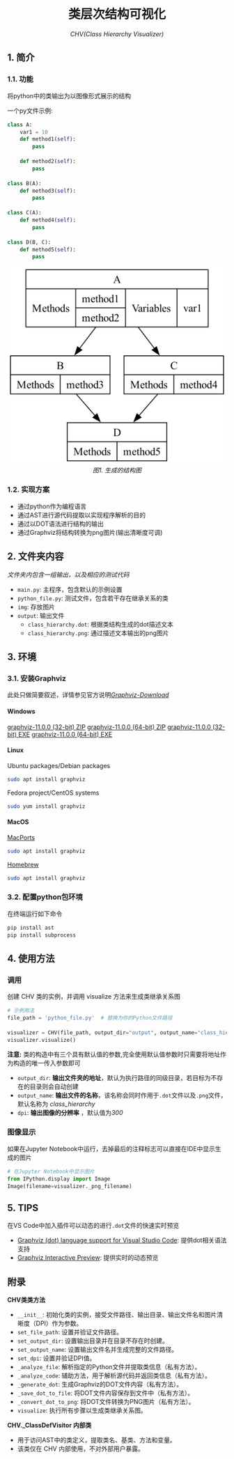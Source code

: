 <center>

# 类层次结构可视化
*CHV(Class Hierarchy Visualizer)*
</center>

## 1. 简介
### 1.1. 功能
将python中的类输出为以图像形式展示的结构<br>

一个py文件示例:<br>
```python
class A:
    var1 = 10
    def method1(self):
        pass

    def method2(self):
        pass

class B(A):
    def method3(self):
        pass

class C(A):
    def method4(self):
        pass

class D(B, C):
    def method5(self):
        pass
```
<center>

![结构图](img/out.png)
*图1. 生成的结构图*<br>
</center>

### 1.2. 实现方案
* 通过python作为编程语言
* 通过AST进行源代码提取以实现程序解析的目的
* 通过以DOT语法进行结构的输出
* 通过Graphviz将结构转换为png图片(输出清晰度可调)

## 2. 文件夹内容
*文件夹内包含一组输出，以及相应的测试代码*<br>
* `main.py`: 主程序，包含默认的示例设置
* `python_file.py`: 测试文件，包含若干存在继承关系的类
* `img`: 存放图片
* `output`: 输出文件
    * `class_hierarchy.dot`: 根据类结构生成的dot描述文本
    * `class_hierarchy.png`: 通过描述文本输出的png图片

## 3. 环境
### 3.1. 安装Graphviz
此处只做简要叙述，详情参见官方说明<i>[Graphviz-Download](https://www.graphviz.org/download/)</i><br>

#### Windows
[graphviz-11.0.0 (32-bit) ZIP](https://gitlab.com/api/v4/projects/4207231/packages/generic/graphviz-releases/11.0.0/windows_10_msbuild_Release_graphviz-11.0.0-win32.zip)
[graphviz-11.0.0 (64-bit) ZIP](https://gitlab.com/api/v4/projects/4207231/packages/generic/graphviz-releases/11.0.0/windows_10_cmake_Release_Graphviz-11.0.0-win64.zip)
[graphviz-11.0.0 (32-bit) EXE](https://gitlab.com/api/v4/projects/4207231/packages/generic/graphviz-releases/11.0.0/windows_10_cmake_Release_graphviz-install-11.0.0-win32.exe)
[graphviz-11.0.0 (64-bit) EXE](https://gitlab.com/api/v4/projects/4207231/packages/generic/graphviz-releases/11.0.0/windows_10_cmake_Release_graphviz-install-11.0.0-win64.exe)

#### Linux
Ubuntu packages/Debian packages<br>
```bash
sudo apt install graphviz
```
Fedora project/CentOS systems<br>
```bash
sudo yum install graphviz
```
#### MacOS
[MacPorts](https://www.macports.org/)<br>
```bash
sudo apt install graphviz
```
[Homebrew](https://brew.sh/)<br>
```bash
sudo apt install graphviz
```

### 3.2. 配置python包环境
在终端运行如下命令<br>
```bash
pip install ast
pip install subprocess
```
## 4. 使用方法
### 调用

创建 CHV 类的实例，并调用 visualize 方法来生成类继承关系图<br>
```python
# 示例用法
file_path = 'python_file.py'  # 替换为你的Python文件路径

visualizer = CHV(file_path, output_dir="output", output_name="class_hierarchy", dpi=300)
visualizer.visualize()
```
**注意:** 类的构造中有三个具有默认值的参数,完全使用默认值参数时只需要将地址作为构造的唯一传入参数即可
* `output_dir`: **输出文件夹的地址**，默认为执行路径的同级目录，若目标为不存在的目录则会自动创建
* `output_name`: **输出文件的名称**，该名称会同时作用于`.dot`文件以及`.png`文件，默认名称为 *class_hierarchy*
* `dpi`: **输出图像的分辨率** ，默认值为*300*

### 图像显示

如果在Jupyter Notebook中运行，去掉最后的注释标志可以直接在IDE中显示生成的图片
```python
# 在Jupyter Notebook中显示图片
from IPython.display import Image
Image(filename=visualizer._png_filename)
```

## 5. TIPS
在VS Code中加入插件可以动态的进行`.dot`文件的快速实时预览
* [Graphviz (dot) language support for Visual Studio Code](https://marketplace.visualstudio.com/items?itemName=Stephanvs.dot): 提供dot相关语法支持
* [Graphviz Interactive Preview](https://marketplace.visualstudio.com/items?itemName=tintinweb.graphviz-interactive-preview): 提供实时的动态预览

## 附录

**CHV类类方法**<br>

* `__init__`: 初始化类的实例，接受文件路径、输出目录、输出文件名和图片清晰度（DPI）作为参数。
* `set_file_path`: 设置并验证文件路径。
* `set_output_dir`: 设置输出目录并在目录不存在时创建。
* `set_output_name`: 设置输出文件名并生成完整的文件路径。
* `set_dpi`: 设置并验证DPI值。
* `_analyze_file`: 解析指定的Python文件并提取类信息（私有方法）。
* `_analyze_code`: 辅助方法，用于解析源代码并返回类信息（私有方法）。
* `_generate_dot`: 生成Graphviz的DOT文件内容（私有方法）。
* `_save_dot_to_file`: 将DOT文件内容保存到文件中（私有方法）。
* `_convert_dot_to_png`: 将DOT文件转换为PNG图片（私有方法）。
* `visualize`: 执行所有步骤以生成类继承关系图。

**CHV._ClassDefVisitor 内部类**<br>

* 用于访问AST中的类定义，提取类名、基类、方法和变量。
* 该类仅在 CHV 内部使用，不对外部用户暴露。

